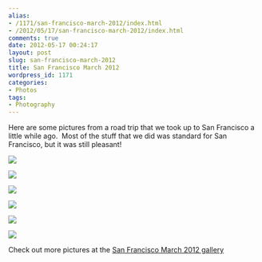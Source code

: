 ```yaml
---
alias:
- /1171/san-francisco-march-2012/index.html
- /2012/05/17/san-francisco-march-2012/index.html
comments: true
date: 2012-05-17 00:24:17
layout: post
slug: san-francisco-march-2012
title: San Francisco March 2012
wordpress_id: 1171
categories:
- Photos
tags:
- Photography
---
```


Here are some pictures from a road trip that we took up to San Francisco a little while ago.  Most of the stuff that we did was standard for San Francisco, but it was still pleasant!


[![](http://thegalleryis.goingthewongway.com/var/resizes/Travel/San-Francisco-March-2012/SF%20%284%20of%2013%29.jpg?m=1337213587)](http://thegalleryis.goingthewongway.com/var/albums/Travel/San-Francisco-March-2012/SF%20%284%20of%2013%29.jpg?m=1337213587)




[![](http://thegalleryis.goingthewongway.com/var/resizes/Travel/San-Francisco-March-2012/SF%20%285%20of%2013%29.jpg?m=1337213587)](http://thegalleryis.goingthewongway.com/var/albums/Travel/San-Francisco-March-2012/SF%20%285%20of%2013%29.jpg?m=1337213587)




[![](http://thegalleryis.goingthewongway.com/var/resizes/Travel/San-Francisco-March-2012/SF%20%283%20of%2013%29.jpg?m=1337213587)](http://thegalleryis.goingthewongway.com/var/albums/Travel/San-Francisco-March-2012/SF%20%283%20of%2013%29.jpg?m=1337213587)




[![](http://thegalleryis.goingthewongway.com/var/resizes/Travel/San-Francisco-March-2012/SF%20%286%20of%2013%29.jpg?m=1337213587)](http://thegalleryis.goingthewongway.com/var/albums/Travel/San-Francisco-March-2012/SF%20%286%20of%2013%29.jpg?m=1337213587)




[![](http://thegalleryis.goingthewongway.com/var/resizes/Travel/San-Francisco-March-2012/SF%20%288%20of%2013%29.jpg?m=1337213587)](http://thegalleryis.goingthewongway.com/var/albums/Travel/San-Francisco-March-2012/SF%20%288%20of%2013%29.jpg?m=1337213587)




[![](http://thegalleryis.goingthewongway.com/var/resizes/Travel/San-Francisco-March-2012/SF%20%2810%20of%2013%29.jpg?m=1337213587)](http://thegalleryis.goingthewongway.com/var/albums/Travel/San-Francisco-March-2012/SF%20%2810%20of%2013%29.jpg?m=1337213587)




Check out more pictures at the [San Francisco March 2012 gallery](http://www.goingthewongway.com/item?3,tsf1203)
